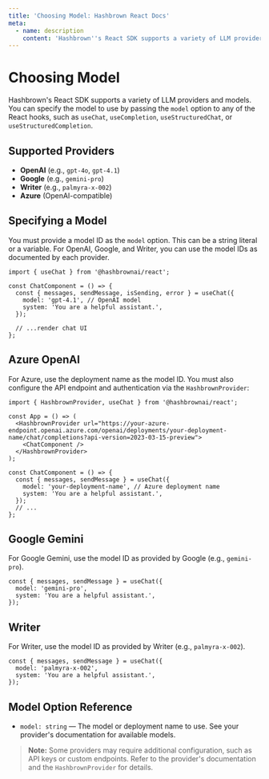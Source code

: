 ```yaml
---
title: 'Choosing Model: Hashbrown React Docs'
meta:
  - name: description
    content: 'Hashbrown''s React SDK supports a variety of LLM providers and models. You can specify the model to use by passing the model option to any of the React hooks, such as useChat, useCompletion, useStructuredChat, or useStructuredCompletion.'
---
```

# Choosing Model

Hashbrown's React SDK supports a variety of LLM providers and models. You can specify the model to use by passing the `model` option to any of the React hooks, such as `useChat`, `useCompletion`, `useStructuredChat`, or `useStructuredCompletion`.

## Supported Providers

- **OpenAI** (e.g., `gpt-4o`, `gpt-4.1`)
- **Google** (e.g., `gemini-pro`)
- **Writer** (e.g., `palmyra-x-002`)
- **Azure** (OpenAI-compatible)

## Specifying a Model

You must provide a model ID as the `model` option. This can be a string literal or a variable. For OpenAI, Google, and Writer, you can use the model IDs as documented by each provider.

```tsx
import { useChat } from '@hashbrownai/react';

const ChatComponent = () => {
  const { messages, sendMessage, isSending, error } = useChat({
    model: 'gpt-4.1', // OpenAI model
    system: 'You are a helpful assistant.',
  });

  // ...render chat UI
};
```

## Azure OpenAI

For Azure, use the deployment name as the model ID. You must also configure the API endpoint and authentication via the `HashbrownProvider`:

```tsx
import { HashbrownProvider, useChat } from '@hashbrownai/react';

const App = () => (
  <HashbrownProvider url="https://your-azure-endpoint.openai.azure.com/openai/deployments/your-deployment-name/chat/completions?api-version=2023-03-15-preview">
    <ChatComponent />
  </HashbrownProvider>
);

const ChatComponent = () => {
  const { messages, sendMessage } = useChat({
    model: 'your-deployment-name', // Azure deployment name
    system: 'You are a helpful assistant.',
  });
  // ...
};
```

## Google Gemini

For Google Gemini, use the model ID as provided by Google (e.g., `gemini-pro`).

```tsx
const { messages, sendMessage } = useChat({
  model: 'gemini-pro',
  system: 'You are a helpful assistant.',
});
```

## Writer

For Writer, use the model ID as provided by Writer (e.g., `palmyra-x-002`).

```tsx
const { messages, sendMessage } = useChat({
  model: 'palmyra-x-002',
  system: 'You are a helpful assistant.',
});
```

## Model Option Reference

- `model: string` — The model or deployment name to use. See your provider's documentation for available models.

> **Note:** Some providers may require additional configuration, such as API keys or custom endpoints. Refer to the provider's documentation and the `HashbrownProvider` for details.
